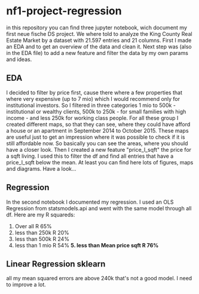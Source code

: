 # nf1-project-regression

in this repository you can find three jupyter notebook, wich document my first neue fische DS project. We where told to analyze the King County Real Estate Market by a dataset with 21.597 entries and 21 columns. First I made an EDA and to get an overview of the data and clean it. Next step was (also in the EDA file) to add a new feature and filter the data by my own params and ideas. 
## EDA
I decided to filter by price first, cause there where a few properties that where very expensive (up to 7 mio) which I would recommend only for institutional investors. So I filtered in three categories 1 mio to 500k - institutional or wealthy clients, 500k to 250k - for small families with high income - and less 250k for working class people. For all these group I created different maps, so that they can see, where they could have afford a house or an apartment in September 2014 to October 2015. These maps are useful just to get an impression where it was possible to check if it is still affordable now. So basically you can see the areas, where you should have a closer look. Then I created a new feature "price_l_sqft" the price for a sqft living. I used this to filter the df and find all entries that have a price_l_sqft below the mean. At least you can find here lots of figures, maps and diagrams. Have a look...
## Regression
In the second notebook I documented my regression. I used an OLS Regression from statsmodels.api and went with the same model through all df. Here are my R squareds:
1. Over all R 65%
2. less than 250k R 20%
3. less than 500k R 24%
4. less than 1 mio R 54%
**5. less than Mean price sqft R 76%**

## Linear Regression sklearn
all my mean squared errors are above 240k that's not a good model. I need to improve a lot. 